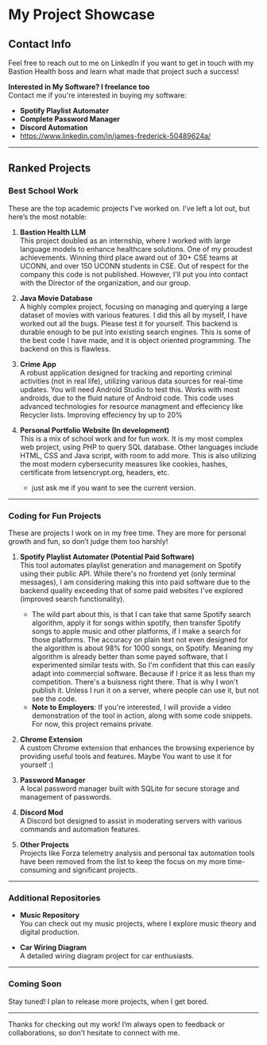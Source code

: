 # My Project Showcase

## Contact Info
Feel free to reach out to me on LinkedIn if you want to get in touch with my Bastion Health boss and learn what made that project such a success!

**Interested in My Software? I freelance too**  
Contact me if you're interested in buying my software:
- **Spotify Playlist Automater**
- **Complete Password Manager**
- **Discord Automation**
- https://www.linkedin.com/in/james-frederick-50489624a/
---

## Ranked Projects

### Best School Work
These are the top academic projects I've worked on. I’ve left a lot out, but here’s the most notable:

1. **Bastion Health LLM**  
   This project doubled as an internship, where I worked with large language models to enhance healthcare solutions. One of my proudest achievements. Winning third place award out of 30+ CSE teams at UCONN, and over 150 UCONN students in CSE. Out of respect for the company this code is not published. However, I'll put you into contact with the Director of the organization, and our group.

2. **Java Movie Database**  
   A highly complex project, focusing on managing and querying a large dataset of movies with various features. I did this all by myself, I have worked out all the bugs. Please test      it for yourself. This backend is durable enough to be put into existing search engines. This is some of the best code I have made, and it is object oriented programming. The backend on this is flawless.

3. **Crime App**  
   A robust application designed for tracking and reporting criminal activities (not in real life), utilizing various data sources for real-time updates. You will need Android Studio to test this. Works with most androids, due to the fluid nature of Android code. This code uses advanced technologies for resource managment and effeciency like Recycler lists. Improving effeciency by up to 20%

4. **Personal Portfolio Website (In development)**  
   This is a mix of school work and for fun work. It is my most complex web project, using PHP to query SQL database. Other languages include HTML, CSS and Java script, with room to add more. This is also utilizing the most modern cybersecurity measures like cookies, hashes, certificate from letsencrypt.org, headers, etc.  
   - just ask me if you want to see the current version.

---

### Coding for Fun Projects
These are projects I work on in my free time. They are more for personal growth and fun, so don’t judge them too harshly!

1. **Spotify Playlist Automater (Potential Paid Software)**  
   This tool automates playlist generation and management on Spotify using their public API. While there's no frontend yet (only terminal messages), I am considering making this into     paid software due to the backend quality exceeding that of some paid websites I've explored (improved search functionality).  
   - The wild part about this, is that I can take that same Spotify search algorithm, apply it for songs within spotify, then transfer Spotify songs to apple music and other platforms, if I make a search for those platforms. The accuracy on plain text not even designed for the algorithm is about 98% for 1000 songs, on Spotify. Meaning my algorithm is already better than some payed software, that I experimented similar tests with. So I'm confident that this can easily adapt into commercial software. Because if I price it as less than my competition. There's a buisness right there. That is why I won't publish it. Unless I run it on a server, where people can use it, but not see the code.
   - **Note to Employers**: If you're interested, I will provide a video demonstration of the tool in action, along with some code snippets. For now, this project remains private.  

3. **Chrome Extension**  
   A custom Chrome extension that enhances the browsing experience by providing useful tools and features. Maybe You want to use it for yourself :)  
   
4. **Password Manager**  
   A local password manager built with SQLite for secure storage and management of passwords.

5. **Discord Mod**  
   A Discord bot designed to assist in moderating servers with various commands and automation features.

6. **Other Projects**  
   Projects like Forza telemetry analysis and personal tax automation tools have been removed from the list to keep the focus on my more time-consuming and significant projects.

---

### Additional Repositories
- **Music Repository**  
   You can check out my music projects, where I explore music theory and digital production.
   
- **Car Wiring Diagram**  
   A detailed wiring diagram project for car enthusiasts.

---

### Coming Soon
Stay tuned! I plan to release more projects, when I get bored.

---

Thanks for checking out my work! I’m always open to feedback or collaborations, so don’t hesitate to connect with me.
